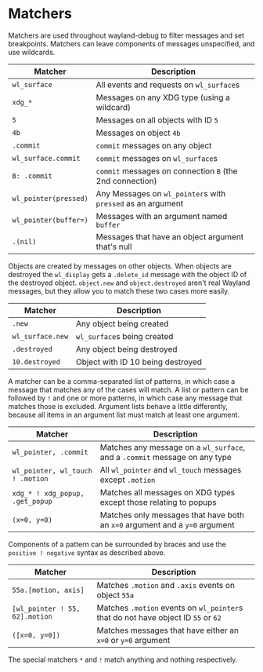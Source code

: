 # Matchers

Matchers are used throughout wayland-debug to filter messages and set breakpoints. Matchers can leave components of messages unspecified, and use wildcards.

| Matcher               | Description |
| ---                   | --- |
| `wl_surface`          | All events and requests on `wl_surface`s |
| `xdg_*`               | Messages on any XDG type (using a wildcard) |
| `5`                   | Messages on all objects with ID `5` |
| `4b`                  | Messages on object `4b` |
| `.commit`             | `commit` messages on any object |
| `wl_surface.commit`   | `commit` messages on `wl_surface`s |
| `B: .commit`          | `commit` messages on connection `B` (the 2nd connection) |
| `wl_pointer(pressed)` | Any Messages on `wl_pointer`s with `pressed` as an argument |
| `wl_pointer(buffer=)` | Messages with an argument named `buffer` |
| `.(nil)`              | Messages that have an object argument that's null |

Objects are created by messages on other objects. When objects are destroyed the `wl_display` gets a `.delete_id` message with the object ID of the destroyed object. `object.new` and `object.destroyed` aren't real Wayland messages, but they allow you to match these two cases more easily.

| Matcher                   | Description |
| ---                       | --- |
| `.new`                    | Any object being created |
| `wl_surface.new`          | `wl_surface`s being created |
| `.destroyed`              | Any object being destroyed |
| `10.destroyed`            | Object with ID 10 being destroyed |

A matcher can be a comma-separated list of patterns, in which case a message that matches any of the cases will match. A list or pattern can be followed by `!` and one or more patterns, in which case any message that matches those is excluded. Argument lists behave a little differently, because all items in an argument list must match at least one argument.

| Matcher                           | Description |
| ---                               | --- |
| `wl_pointer, .commit`             | Matches any message on a `wl_surface`, and a `.commit` message on any type |
| `wl_pointer, wl_touch ! .motion ` | All `wl_pointer` and `wl_touch` messages except `.motion` |
| `xdg_* ! xdg_popup, .get_popup`   | Matches all messages on XDG types except those relating to popups |
| `(x=0, y=0)`                      | Matches only messages that have both an `x=0` argument and a `y=0` argument |

Components of a pattern can be surrounded by braces and use the `positive ! negative` syntax as described above.

| Matcher                           | Description |
| ---                               | --- |
| `55a.[motion, axis]`              | Matches `.motion` and `.axis` events on object `55a` |
| `[wl_pointer ! 55, 62].motion`    | Matches `.motion` events on `wl_pointer`s that do not have object ID `55` or `62` |
| `([x=0, y=0])`                    | Matches messages that have either an `x=0` or `y=0` argument |

The special matchers `*` and `!` match anything and nothing respectively.
